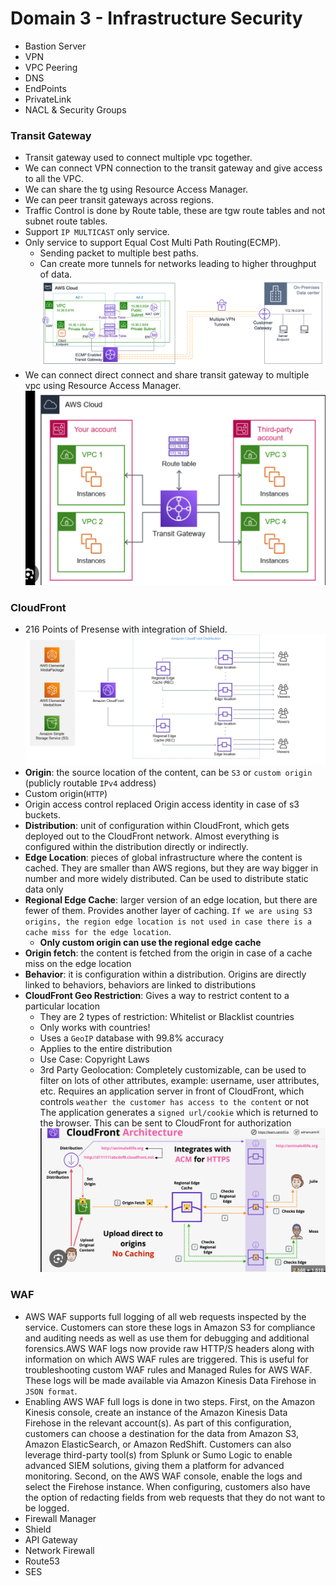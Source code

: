 # Domain 3 - Infrastructure Security
- Bastion Server
- VPN
- VPC Peering
- DNS
- EndPoints
- PrivateLink
- NACL & Security Groups
### Transit Gateway
- Transit gateway used to connect multiple vpc together.
- We can connect VPN connection to the transit gateway and give access to all the VPC.
- We can share the tg using Resource Access Manager.
- We can peer transit gateways across regions.
- Traffic Control is done by Route table, these are tgw route tables and not subnet route tables.
- Support `IP MULTICAST` only service.
- Only service to support Equal Cost Multi Path Routing(ECMP).
    - Sending packet to multiple best paths.
    - Can create more tunnels for networks leading to higher throughput of data.
    ![alt text](image-1.png)
- We can connect direct connect and share transit gateway to multiple vpc using Resource Access Manager.
![alt text](image.png)
### CloudFront
- 216 Points of Presense with integration of Shield.
![alt text](image-2.png)
- **Origin**: the source location of the content, can be `S3` or `custom origin` (publicly routable `IPv4` address)
- Custom origin(`HTTP`)
- Origin access control replaced Origin access identity in case of s3 buckets.
- **Distribution**: unit of configuration within CloudFront, which gets deployed out to the CloudFront network. Almost everything is configured within the distribution directly or indirectly.
- **Edge Location**: pieces of global infrastructure where the content is cached. They are smaller than AWS regions, but they are way bigger in number and more widely distributed. Can be used to distribute static data only
- **Regional Edge Cache**: larger version of an edge location, but there are fewer of them. Provides another layer of caching. `If we are using S3 origins, the region edge location is not used in case there is a cache miss for the edge location`. 
    - **Only custom origin can use the regional edge cache**
- **Origin fetch**: the content is fetched from the origin in case of a cache miss on the edge location
- **Behavior**: it is configuration within a distribution. Origins are directly linked to behaviors, behaviors are linked to distributions
- **CloudFront Geo Restriction**: Gives a way to restrict content to a particular location
    - They are 2 types of restriction: Whitelist or Blacklist countries
    - Only works with countries!
    - Uses a `GeoIP` database with 99.8% accuracy
    - Applies to the entire distribution
    - Use Case: Copyright Laws
    - 3rd Party Geolocation: Completely customizable, can be used to filter on lots of other attributes, example: username, user attributes, etc. Requires an application server in front of CloudFront, which controls `weather the customer has access to the content` or not The application generates a `signed url/cookie` which is returned to the browser. This can be sent to CloudFront for authorization
![alt text](image-3.png)
### WAF
- AWS WAF supports full logging of all web requests inspected by the service. Customers can store these logs in Amazon S3 for compliance and auditing needs as well as use them for debugging and additional forensics.AWS WAF logs now provide raw HTTP/S headers along with information on which AWS WAF rules are triggered. This is useful for troubleshooting custom WAF rules and Managed Rules for AWS WAF. These logs will be made available via Amazon Kinesis Data Firehose in `JSON format`.
- Enabling AWS WAF full logs is done in two steps. First, on the Amazon Kinesis console, create an instance of the Amazon Kinesis Data Firehose in the relevant account(s). As part of this configuration, customers can choose a destination for the data from Amazon S3, Amazon ElasticSearch, or Amazon RedShift. Customers can also leverage third-party tool(s) from Splunk or Sumo Logic to enable advanced SIEM solutions, giving them a platform for advanced monitoring. Second, on the AWS WAF console, enable the logs and select the Firehose instance. When configuring, customers also have the option of redacting fields from web requests that they do not want to be logged.
- Firewall Manager
- Shield
- API Gateway
- Network Firewall
- Route53
- SES
